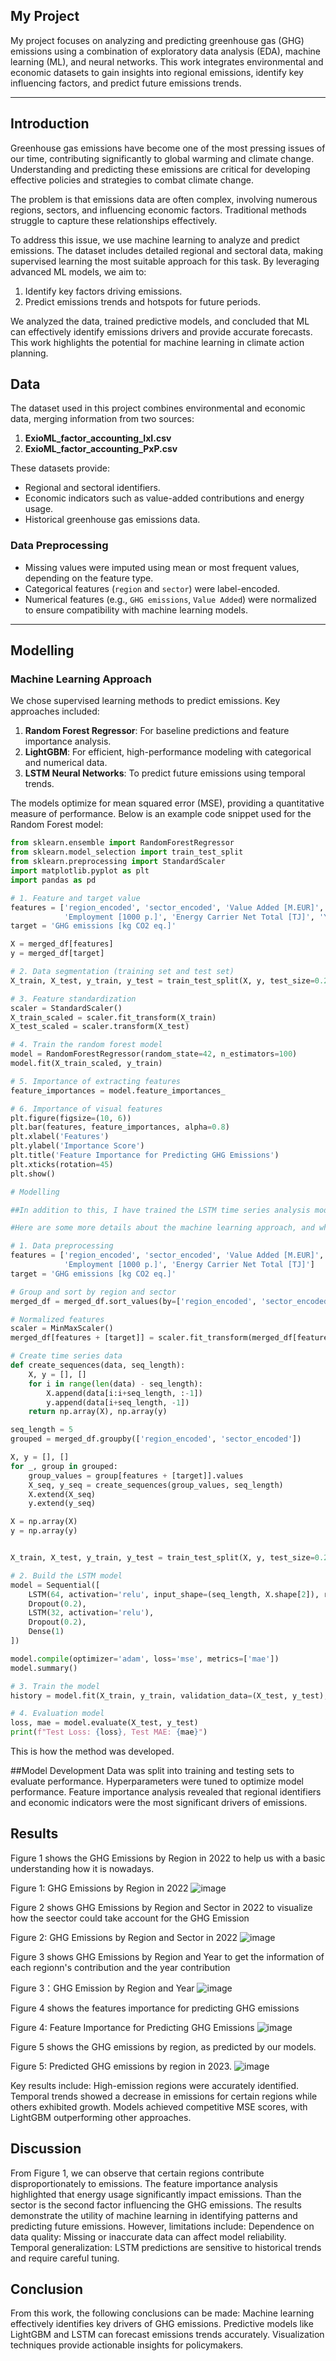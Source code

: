 ## My Project

My project focuses on analyzing and predicting greenhouse gas (GHG) emissions using a combination of exploratory data analysis (EDA), machine learning (ML), and neural networks. This work integrates environmental and economic datasets to gain insights into regional emissions, identify key influencing factors, and predict future emissions trends.

***

## Introduction 

Greenhouse gas emissions have become one of the most pressing issues of our time, contributing significantly to global warming and climate change. Understanding and predicting these emissions are critical for developing effective policies and strategies to combat climate change.

The problem is that emissions data are often complex, involving numerous regions, sectors, and influencing economic factors. Traditional methods struggle to capture these relationships effectively.

To address this issue, we use machine learning to analyze and predict emissions. The dataset includes detailed regional and sectoral data, making supervised learning the most suitable approach for this task. By leveraging advanced ML models, we aim to:
1. Identify key factors driving emissions.
2. Predict emissions trends and hotspots for future periods.

We analyzed the data, trained predictive models, and concluded that ML can effectively identify emissions drivers and provide accurate forecasts. This work highlights the potential for machine learning in climate action planning.

## Data

The dataset used in this project combines environmental and economic data, merging information from two sources:
1. **ExioML_factor_accounting_IxI.csv**
2. **ExioML_factor_accounting_PxP.csv**

These datasets provide:
- Regional and sectoral identifiers.
- Economic indicators such as value-added contributions and energy usage.
- Historical greenhouse gas emissions data.

### Data Preprocessing
- Missing values were imputed using mean or most frequent values, depending on the feature type.
- Categorical features (`region` and `sector`) were label-encoded.
- Numerical features (e.g., `GHG emissions`, `Value Added`) were normalized to ensure compatibility with machine learning models.


***

## Modelling

### Machine Learning Approach
We chose supervised learning methods to predict emissions. Key approaches included:
1. **Random Forest Regressor**: For baseline predictions and feature importance analysis.
2. **LightGBM**: For efficient, high-performance modeling with categorical and numerical data.
3. **LSTM Neural Networks**: To predict future emissions using temporal trends.

The models optimize for mean squared error (MSE), providing a quantitative measure of performance. Below is an example code snippet used for the Random Forest model:

```python
from sklearn.ensemble import RandomForestRegressor
from sklearn.model_selection import train_test_split
from sklearn.preprocessing import StandardScaler
import matplotlib.pyplot as plt
import pandas as pd

# 1. Feature and target value
features = ['region_encoded', 'sector_encoded', 'Value Added [M.EUR]', 
            'Employment [1000 p.]', 'Energy Carrier Net Total [TJ]', 'Year']
target = 'GHG emissions [kg CO2 eq.]'

X = merged_df[features]
y = merged_df[target]

# 2. Data segmentation (training set and test set)
X_train, X_test, y_train, y_test = train_test_split(X, y, test_size=0.2, random_state=42)

# 3. Feature standardization
scaler = StandardScaler()
X_train_scaled = scaler.fit_transform(X_train)
X_test_scaled = scaler.transform(X_test)

# 4. Train the random forest model
model = RandomForestRegressor(random_state=42, n_estimators=100)
model.fit(X_train_scaled, y_train)

# 5. Importance of extracting features
feature_importances = model.feature_importances_

# 6. Importance of visual features
plt.figure(figsize=(10, 6))
plt.bar(features, feature_importances, alpha=0.8)
plt.xlabel('Features')
plt.ylabel('Importance Score')
plt.title('Feature Importance for Predicting GHG Emissions')
plt.xticks(rotation=45)
plt.show()

# Modelling

##In addition to this, I have trained the LSTM time series analysis model and then predicted the GHG emission in different regions of the world in 2023 and visualized the result

#Here are some more details about the machine learning approach, and why this was deemed appropriate for the dataset. 

# 1. Data preprocessing
features = ['region_encoded', 'sector_encoded', 'Value Added [M.EUR]', 
            'Employment [1000 p.]', 'Energy Carrier Net Total [TJ]']
target = 'GHG emissions [kg CO2 eq.]'

# Group and sort by region and sector
merged_df = merged_df.sort_values(by=['region_encoded', 'sector_encoded', 'Year'])

# Normalized features
scaler = MinMaxScaler()
merged_df[features + [target]] = scaler.fit_transform(merged_df[features + [target]])

# Create time series data
def create_sequences(data, seq_length):
    X, y = [], []
    for i in range(len(data) - seq_length):
        X.append(data[i:i+seq_length, :-1])  
        y.append(data[i+seq_length, -1])    
    return np.array(X), np.array(y)

seq_length = 5  
grouped = merged_df.groupby(['region_encoded', 'sector_encoded'])

X, y = [], []
for _, group in grouped:
    group_values = group[features + [target]].values
    X_seq, y_seq = create_sequences(group_values, seq_length)
    X.extend(X_seq)
    y.extend(y_seq)

X = np.array(X)
y = np.array(y)


X_train, X_test, y_train, y_test = train_test_split(X, y, test_size=0.2, random_state=42)

# 2. Build the LSTM model
model = Sequential([
    LSTM(64, activation='relu', input_shape=(seq_length, X.shape[2]), return_sequences=True),
    Dropout(0.2),
    LSTM(32, activation='relu'),
    Dropout(0.2),
    Dense(1)  
])

model.compile(optimizer='adam', loss='mse', metrics=['mae'])
model.summary()

# 3. Train the model
history = model.fit(X_train, y_train, validation_data=(X_test, y_test), epochs=1, batch_size=32)

# 4. Evaluation model
loss, mae = model.evaluate(X_test, y_test)
print(f"Test Loss: {loss}, Test MAE: {mae}")

```

This is how the method was developed.

##Model Development
Data was split into training and testing sets to evaluate performance.
Hyperparameters were tuned to optimize model performance.
Feature importance analysis revealed that regional identifiers and economic indicators were the most significant drivers of emissions.

## Results
Figure 1 shows the GHG Emissions by Region in 2022 to help us with a basic understanding how it is nowadays.

Figure 1: GHG Emissions by Region in 2022
![image](./assets/IMG/2.png)


Figure 2 shows GHG Emissions by Region and Sector in 2022 to visualize how the seector could take account for the GHG Emission

Figure 2: GHG Emissions by Region and Sector in 2022
![image](./assets/IMG/8.jpg)


Figure 3 shows GHG Emissions by Region and Year to get the information of each regionn's contribution and the year contribution

Figure 3：GHG Emission by Region and Year
![image](./assets/IMG/4.png)


Figure 4 shows the features importance for predicting GHG emissions

Figure 4: Feature Importance for Predicting GHG Emissions
![image](./assets/IMG/5.png)


Figure 5 shows the GHG emissions by region, as predicted by our models.

Figure 5: Predicted GHG emissions by region in 2023.
![image](./assets/IMG/6.png)


Key results include:
High-emission regions were accurately identified.
Temporal trends showed a decrease in emissions for certain regions while others exhibited growth.
Models achieved competitive MSE scores, with LightGBM outperforming other approaches.

## Discussion

From Figure 1, we can observe that certain regions contribute disproportionately to emissions. The feature importance analysis highlighted that energy usage significantly impact emissions. Than the sector is the second factor influencing the GHG emissions.
The results demonstrate the utility of machine learning in identifying patterns and predicting future emissions. However, limitations include:
Dependence on data quality: Missing or inaccurate data can affect model reliability.
Temporal generalization: LSTM predictions are sensitive to historical trends and require careful tuning.

## Conclusion

From this work, the following conclusions can be made:
Machine learning effectively identifies key drivers of GHG emissions.
Predictive models like LightGBM and LSTM can forecast emissions trends accurately.
Visualization techniques provide actionable insights for policymakers.

